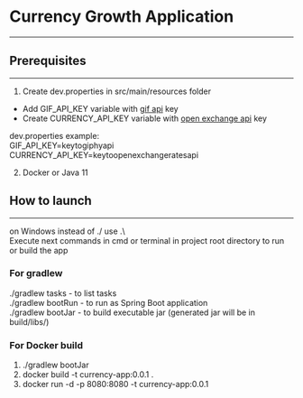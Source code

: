 # Currency Growth Application
___
## Prerequisites
___
1. Create dev.properties in src/main/resources folder
- Add GIF_API_KEY variable with [gif api](https://developers.giphy.com/docs/api#quick-start-guide) key
- Create CURRENCY_API_KEY variable with [open exchange api](https://docs.openexchangerates.org) key

dev.properties example: \
GIF_API_KEY=keytogiphyapi \
CURRENCY_API_KEY=keytoopenexchangeratesapi

2. Docker or Java 11

## How to launch
___

on Windows instead of ./ use .\ \
Execute next commands in cmd or terminal in project root directory to run or build the app

### For gradlew

./gradlew tasks - to list tasks \
./gradlew bootRun - to run as Spring Boot application \
./gradlew bootJar - to build executable jar (generated jar will be in build/libs/)

### For Docker build

1. ./gradlew bootJar
2. docker build -t currency-app:0.0.1 .
3. docker run -d -p 8080:8080 -t currency-app:0.0.1
